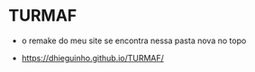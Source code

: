 # TURMAF

- o remake do meu site se encontra nessa pasta nova no topo

- https://dhieguinho.github.io/TURMAF/
